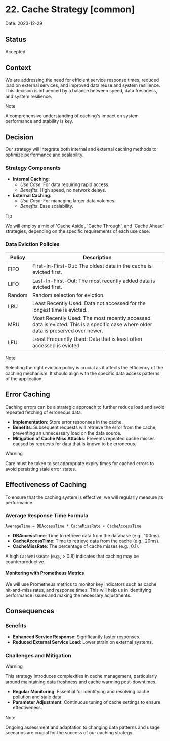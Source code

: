 # 22. Cache Strategy [common]

Date: 2023-12-29

## Status

Accepted

## Context

We are addressing the need for efficient service response times, reduced load on external services, 
and improved data reuse and system resilience. This decision is influenced by a balance between speed, data freshness, 
and system resilience.

> [!NOTE]
> A comprehensive understanding of caching's impact on system performance and stability is key.

## Decision

Our strategy will integrate both internal and external caching methods to optimize performance and scalability.

### Strategy Components

- **Internal Caching**:
  - *Use Case*: For data requiring rapid access.
  - *Benefits*: High speed, no network delays.
- **External Caching**:
  - *Use Case*: For managing larger data volumes.
  - *Benefits*: Ease scalability.

> [!TIP]
> We will employ a mix of 'Cache Aside', 'Cache Through', and 'Cache Ahead' strategies, depending on the specific requirements of each use case.

### Data Eviction Policies

| Policy | Description                                                                                                                       |
|--------|-----------------------------------------------------------------------------------------------------------------------------------|
| FIFO   | First-In-First-Out: The oldest data in the cache is evicted first.                                                                |
| LIFO   | Last-In-First-Out: The most recently added data is evicted first.                                                                 |
| Random | Random selection for eviction.                                                                                                    |
| LRU    | Least Recently Used: Data not accessed for the longest time is evicted.                                                           |
| MRU    | Most Recently Used: The most recently accessed data is evicted. This is a specific case where older data is preserved over newer. |
| LFU    | Least Frequently Used: Data that is least often accessed is evicted.                                                              |

> [!NOTE]
> Selecting the right eviction policy is crucial as it affects the efficiency of the caching mechanism. It should align with the specific data access patterns of the application.

## Error Caching

Caching errors can be a strategic approach to further reduce load and avoid repeated fetching of erroneous data.

- **Implementation**: Store error responses in the cache.
- **Benefits**: Subsequent requests will retrieve the error from the cache, preventing an unnecessary load on the data source.
- **Mitigation of Cache Miss Attacks**: Prevents repeated cache misses caused by requests for data that is known to be erroneous.

> [!WARNING]
> Care must be taken to set appropriate expiry times for cached errors to avoid persisting stale error states.

## Effectiveness of Caching

To ensure that the caching system is effective, we will regularly measure its performance.

### Average Response Time Formula

```
AverageTime = DBAccessTime * CacheMissRate + CacheAccessTime
```

- **DBAccessTime**: Time to retrieve data from the database (e.g., 100ms).
- **CacheAccessTime**: Time to retrieve data from the cache (e.g., 20ms).
- **CacheMissRate**: The percentage of cache misses (e.g., 0.1).

A high `CacheMissRate` (e.g., > 0.8) indicates that caching may be counterproductive.

#### Monitoring with Prometheus Metrics

We will use Prometheus metrics to monitor key indicators such as cache hit-and-miss rates, and response times. 
This will help us in identifying performance issues and making the necessary adjustments.

## Consequences

### Benefits

- **Enhanced Service Response**: Significantly faster responses.
- **Reduced External Service Load**: Lower strain on external systems.

### Challenges and Mitigation

> [!WARNING]
> This strategy introduces complexities in cache management, particularly around maintaining data freshness and cache warming post-downtimes.

- **Regular Monitoring**: Essential for identifying and resolving cache pollution and stale data.
- **Parameter Adjustment**: Continuous tuning of cache settings to ensure effectiveness.

> [!NOTE]
> Ongoing assessment and adaptation to changing data patterns and usage scenarios are crucial for the success of our caching strategy.
